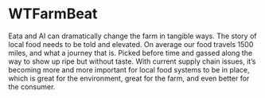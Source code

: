 # WTFarmBeat

Eata and AI can dramatically change the farm in tangible ways. The story of local food needs to be told and elevated. On average our food travels 1500 miles, and what a journey that is. Picked before time and gassed along the way to show up ripe but without taste. With current supply chain issues, it’s becoming more and more important for local food systems to be in place, which is great for the environment, great for the farm, and even better for the consumer. 
